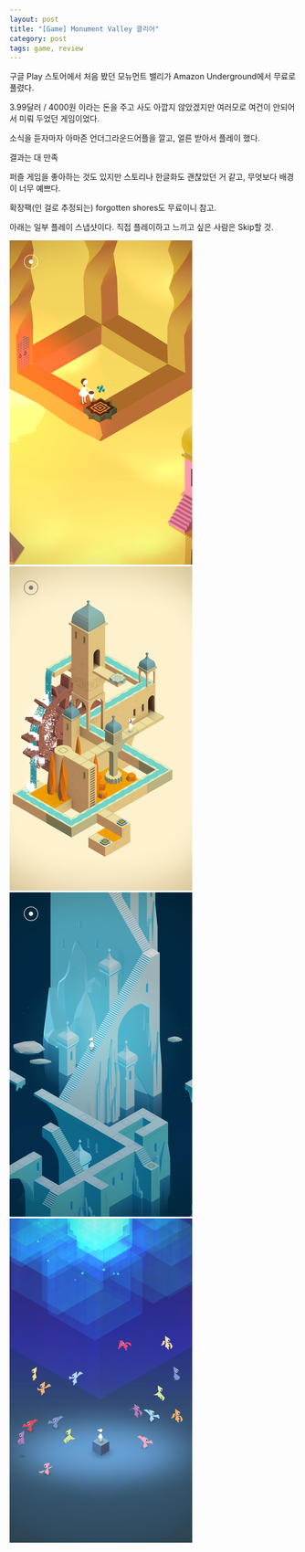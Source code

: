 ```yaml
---
layout: post
title: "[Game] Monument Valley 클리어"
category: post
tags: game, review
---
```


구글 Play 스토어에서 처음 봤던 모뉴먼트 밸리가 Amazon Underground에서 무료로 풀렸다.

3.99달러 / 4000원 이라는 돈을 주고 사도 아깝지 않았겠지만 여러모로 여건이 안되어서 미뤄 두었던 게임이었다.

소식을 듣자마자 아마존 언더그라운드어플을 깔고, 얼른 받아서 플레이 했다.


결과는 대 만족

퍼즐 게임을 좋아하는 것도 있지만 스토리나 한글화도 괜찮았던 거 같고, 무엇보다 배경이 너무 예쁘다.

확장팩(인 걸로 추정되는) forgotten shores도 무료이니 참고.


아래는 일부 플레이 스냅샷이다. 직접 플레이하고 느끼고 싶은 사람은 Skip할 것.


![플레이 사진1](/images/2015-10-12/01.png)  
![플레이 사진2](/images/2015-10-12/02.png)  
![플레이 사진3](/images/2015-10-12/03.png)  
![플레이 사진4](/images/2015-10-12/04.png)  
